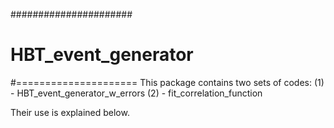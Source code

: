 ######################
# HBT_event_generator
#=====================
This package contains two sets of codes:
   (1) - HBT_event_generator_w_errors
   (2) - fit_correlation_function

Their use is explained below.



